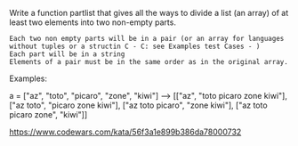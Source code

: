 Write a function partlist that gives all the ways to divide a list (an array) of at least two elements into two non-empty parts.

    Each two non empty parts will be in a pair (or an array for languages without tuples or a structin C - C: see Examples test Cases - )
    Each part will be in a string
    Elements of a pair must be in the same order as in the original array.

Examples:

a = ["az", "toto", "picaro", "zone", "kiwi"] -->
[["az", "toto picaro zone kiwi"], ["az toto", "picaro zone kiwi"], ["az toto picaro", "zone kiwi"], ["az toto picaro zone", "kiwi"]]

https://www.codewars.com/kata/56f3a1e899b386da78000732
